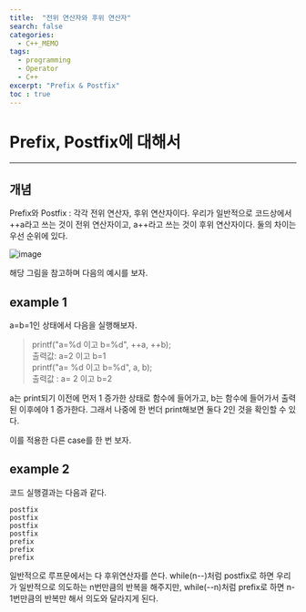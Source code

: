 ```yaml
---
title:  "전위 연산자와 후위 연산자"
search: false
categories: 
  - C++_MEMO
tags:
  - programming
  - Operator
  - C++
excerpt: "Prefix & Postfix"
toc : true
---
```


# Prefix, Postfix에 대해서
___

## 개념
Prefix와 Postfix : 각각 전위 연산자, 후위 연산자이다. 
우리가 일반적으로 코드상에서 ++a라고 쓰는 것이 전위 연산자이고, a++라고 쓰는 것이 후위 연산자이다. 둘의 차이는 우선 순위에 있다.

![image](https://user-images.githubusercontent.com/68508521/135743936-19d8fd76-5477-48fb-a636-e2d74c332383.png)  

해당 그림을 참고하며 다음의 예시를 보자. 

## example 1
a=b=1인 상태에서 다음을 실행해보자.
> printf("a=%d 이고 b=%d", ++a, ++b);  
출력값: a=2 이고 b=1  
printf("a= %d 이고 b=%d", a, b);  
출력값 : a= 2 이고 b=2

a는 print되기 이전에 먼저 1 증가한 상태로 함수에 들어가고, b는 함수에 들어가서 출력된 이후에야 1 증가한다. 그래서 나중에 한 번더 print해보면 둘다 2인 것을 확인할 수 있다.  

이를 적용한 다른 case를 한 번 보자.

## example 2  

<script src="https://gist.github.com/simple4logic/2f28e04193bdb390cc79fb6a0db830fe.js"></script>

코드 실행결과는 다음과 같다.

```
postfix
postfix
postfix
postfix
prefix
prefix
prefix
```

일반적으로 루프문에서는 다 후위연산자를 쓴다. while(n--)처럼 postfix로 하면 우리가 일반적으로 의도하는 n번만큼의 반복을 해주지만, while(--n)처럼 prefix로 하면 n-1번만큼의 반복만 해서 의도와 달라지게 된다.